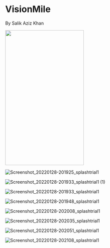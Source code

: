 # VisionMile

By Salik Aziz Khan

<img src="https://user-images.githubusercontent.com/76683360/151568563-29a037c3-41c7-44ce-9e7f-2dc6501d5cd3.png" width="250" height="430" />

![Screenshot_20220128-201925_splashtrial1](https://user-images.githubusercontent.com/76683360/151568563-29a037c3-41c7-44ce-9e7f-2dc6501d5cd3.png)

![Screenshot_20220128-201933_splashtrial1 (1)](https://user-images.githubusercontent.com/76683360/151568578-28ba704c-6cf8-4a65-a650-a32ec4c46def.png)

![Screenshot_20220128-201933_splashtrial1](https://user-images.githubusercontent.com/76683360/151568583-bfcd7769-d7e3-43f5-9647-79a4224141c2.png)

![Screenshot_20220128-201948_splashtrial1](https://user-images.githubusercontent.com/76683360/151568586-ac8715fd-cefc-4287-8676-248238b0e10d.png)

![Screenshot_20220128-202008_splashtrial1](https://user-images.githubusercontent.com/76683360/151568591-0f015e36-831d-4fda-b932-ddd66b72f409.png)

![Screenshot_20220128-202035_splashtrial1](https://user-images.githubusercontent.com/76683360/151568595-9eae4a41-ff69-42f8-8456-ede74df7569c.png)

![Screenshot_20220128-202051_splashtrial1](https://user-images.githubusercontent.com/76683360/151568601-50d0d3b9-b389-4531-beb4-235bf5d74051.png)

![Screenshot_20220128-202108_splashtrial1](https://user-images.githubusercontent.com/76683360/151568604-28af5e76-619a-48d5-ac14-673ce5a236a2.png)
